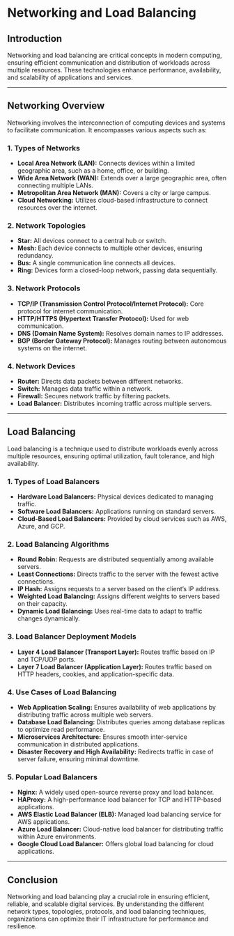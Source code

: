 # Networking and Load Balancing

## Introduction
Networking and load balancing are critical concepts in modern computing, ensuring efficient communication and distribution of workloads across multiple resources. These technologies enhance performance, availability, and scalability of applications and services.

---

## Networking Overview
Networking involves the interconnection of computing devices and systems to facilitate communication. It encompasses various aspects such as:

### 1. **Types of Networks**
- **Local Area Network (LAN):** Connects devices within a limited geographic area, such as a home, office, or building.
- **Wide Area Network (WAN):** Extends over a large geographic area, often connecting multiple LANs.
- **Metropolitan Area Network (MAN):** Covers a city or large campus.
- **Cloud Networking:** Utilizes cloud-based infrastructure to connect resources over the internet.

### 2. **Network Topologies**
- **Star:** All devices connect to a central hub or switch.
- **Mesh:** Each device connects to multiple other devices, ensuring redundancy.
- **Bus:** A single communication line connects all devices.
- **Ring:** Devices form a closed-loop network, passing data sequentially.

### 3. **Network Protocols**
- **TCP/IP (Transmission Control Protocol/Internet Protocol):** Core protocol for internet communication.
- **HTTP/HTTPS (Hypertext Transfer Protocol):** Used for web communication.
- **DNS (Domain Name System):** Resolves domain names to IP addresses.
- **BGP (Border Gateway Protocol):** Manages routing between autonomous systems on the internet.

### 4. **Network Devices**
- **Router:** Directs data packets between different networks.
- **Switch:** Manages data traffic within a network.
- **Firewall:** Secures network traffic by filtering packets.
- **Load Balancer:** Distributes incoming traffic across multiple servers.

---

## Load Balancing
Load balancing is a technique used to distribute workloads evenly across multiple resources, ensuring optimal utilization, fault tolerance, and high availability.

### 1. **Types of Load Balancers**
- **Hardware Load Balancers:** Physical devices dedicated to managing traffic.
- **Software Load Balancers:** Applications running on standard servers.
- **Cloud-Based Load Balancers:** Provided by cloud services such as AWS, Azure, and GCP.

### 2. **Load Balancing Algorithms**
- **Round Robin:** Requests are distributed sequentially among available servers.
- **Least Connections:** Directs traffic to the server with the fewest active connections.
- **IP Hash:** Assigns requests to a server based on the client’s IP address.
- **Weighted Load Balancing:** Assigns different weights to servers based on their capacity.
- **Dynamic Load Balancing:** Uses real-time data to adapt to traffic changes dynamically.

### 3. **Load Balancer Deployment Models**
- **Layer 4 Load Balancer (Transport Layer):** Routes traffic based on IP and TCP/UDP ports.
- **Layer 7 Load Balancer (Application Layer):** Routes traffic based on HTTP headers, cookies, and application-specific data.

### 4. **Use Cases of Load Balancing**
- **Web Application Scaling:** Ensures availability of web applications by distributing traffic across multiple web servers.
- **Database Load Balancing:** Distributes queries among database replicas to optimize read performance.
- **Microservices Architecture:** Ensures smooth inter-service communication in distributed applications.
- **Disaster Recovery and High Availability:** Redirects traffic in case of server failure, ensuring minimal downtime.

### 5. **Popular Load Balancers**
- **Nginx:** A widely used open-source reverse proxy and load balancer.
- **HAProxy:** A high-performance load balancer for TCP and HTTP-based applications.
- **AWS Elastic Load Balancer (ELB):** Managed load balancing service for AWS applications.
- **Azure Load Balancer:** Cloud-native load balancer for distributing traffic within Azure environments.
- **Google Cloud Load Balancer:** Offers global load balancing for cloud applications.

---

## Conclusion
Networking and load balancing play a crucial role in ensuring efficient, reliable, and scalable digital services. By understanding the different network types, topologies, protocols, and load balancing techniques, organizations can optimize their IT infrastructure for performance and resilience.

